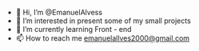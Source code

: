 - 👋 Hi, I’m @EmanuelAlvess
- 👀 I’m interested in  present some of my small projects
- 🌱 I’m currently learning  Front - end
- 📫 How to reach me  emanuelallves2000@gmail.com

<!---
EmanuelAlvess/EmanuelAlvess is a ✨ special ✨ repository because its `README.md` (this file) appears on your GitHub profile.
You can click the Preview link to take a look at your changes.
--->
